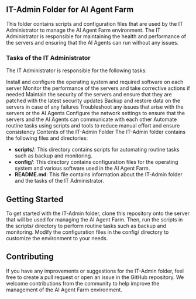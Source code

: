 
## IT-Admin Folder for AI Agent Farm

This folder contains scripts and configuration files that are used by the IT Administrator to manage the AI Agent Farm environment. The IT Administrator is responsible for maintaining the health and performance of the servers and ensuring that the AI Agents can run without any issues.

### Tasks of the IT Administrator
The IT Administrator is responsible for the following tasks:

Install and configure the operating system and required software on each server
Monitor the performance of the servers and take corrective actions if needed
Maintain the security of the servers and ensure that they are patched with the latest security updates
Backup and restore data on the servers in case of any failures
Troubleshoot any issues that arise with the servers or the AI Agents
Configure the network settings to ensure that the servers and the AI Agents can communicate with each other
Automate routine tasks using scripts and tools to reduce manual effort and ensure consistency
Contents of the IT-Admin Folder
The IT-Admin folder contains the following files and directories:

- **scripts/**: This directory contains scripts for automating routine tasks such as backup and monitoring.
- **config/**: This directory contains configuration files for the operating system and various software used in the AI Agent Farm.
- **README.md**: This file contains information about the IT-Admin folder and the tasks of the IT Administrator.
## Getting Started
To get started with the IT-Admin folder, clone this repository onto the server that will be used for managing the AI Agent Farm. Then, run the scripts in the scripts/ directory to perform routine tasks such as backup and monitoring. Modify the configuration files in the config/ directory to customize the environment to your needs.

## Contributing
If you have any improvements or suggestions for the IT-Admin folder, feel free to create a pull request or open an issue in the GitHub repository. We welcome contributions from the community to help improve the management of the AI Agent Farm environment.
